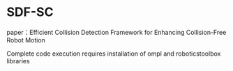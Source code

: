 # SDF-SC
paper：Efficient Collision Detection Framework for Enhancing Collision-Free Robot Motion

Complete code execution requires installation of ompl and roboticstoolbox libraries
